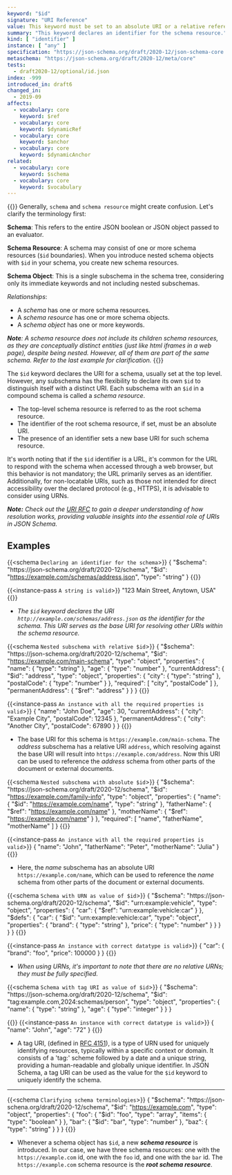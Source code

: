 ```yaml
---
keyword: "$id"
signature: "URI Reference"
value: This keyword must be set to an absolute URI or a relative reference as defined by [RFC 3986](https://www.rfc-editor.org/info/rfc3986) without a fragment
summary: "This keyword declares an identifier for the schema resource."
kind: [ "identifier" ]
instance: [ "any" ]
specification: "https://json-schema.org/draft/2020-12/json-schema-core.html#section-8.2.1"
metaschema: "https://json-schema.org/draft/2020-12/meta/core"
tests:
  - draft2020-12/optional/id.json
index: -999
introduced_in: draft6
changed_in:
  - 2019-09
affects:
  - vocabulary: core
    keyword: $ref
  - vocabulary: core
    keyword: $dynamicRef
  - vocabulary: core
    keyword: $anchor
  - vocabulary: core
    keyword: $dynamicAnchor
related:
  - vocabulary: core
    keyword: $schema
  - vocabulary: core
    keyword: $vocabulary
---
```


{{<learning-more>}}
Generally, `schema` and `schema resource` might create confusion. Let's clarify the terminology first:

**Schema**: This refers to the entire JSON boolean or JSON object passed to an evaluator.

**Schema Resource**: A schema may consist of one or more schema resources (`$id` boundaries). When you introduce nested schema objects with `$id` in your schema, you create new schema resources.

**Schema Object**: This is a single subschema in the schema tree, considering only its immediate keywords and not including nested subschemas.


_Relationships_:
* A _schema_ has one or more schema resources.
* A _schema resource_ has one or more schema objects.
* A _schema object_ has one or more keywords.

_**Note**: A schema resource does not include its children schema resources, as they are conceptually distinct entities (just like html iframes in a web page), despite being nested.  However, all of them are part of the same schema. Refer to the last example for clarification._
{{</learning-more>}}

The `$id` keyword declares the URI for a schema, usually set at the top level. However, any subschema has the flexibility to declare its own `$id` to distinguish itself with a distinct URI. Each subschema with an `$id` in a compound schema is called a _schema resource_.

* The top-level schema resource is referred to as the root schema resource.
* The identifier of the root schema resource, if set, must be an absolute URI.
* The presence of an identifier sets a new base URI for such schema resource.

It's worth noting that if the `$id` identifier is a URL, it's common for the URL to respond with the schema when accessed through a web browser, but this behavior is not mandatory; the URL primarily serves as an identifier. Additionally, for non-locatable URIs, such as those not intended for direct accessibility over the declared protocol (e.g., HTTPS), it is advisable to consider using URNs.

_**Note:** Check out the [URI RFC](https://datatracker.ietf.org/doc/html/rfc3986) to gain a deeper understanding of how resolution works, providing valuable insights into the essential role of URIs in JSON Schema._


## Examples

{{<schema `Declaring an identifier for the schema`>}}
{
  "$schema": "https://json-schema.org/draft/2020-12/schema",
  "$id": "https://example.com/schemas/address.json",
  "type": "string"
}
{{</schema>}}

{{<instance-pass `A string is valid`>}}
"123 Main Street, Anytown, USA"
{{</instance-pass>}}


- _The `$id` keyword declares the URI `http://example.com/schemas/address.json` as the identifier for the schema. This URI serves as the base URI for resolving other URIs within the schema resource._

{{<schema `Nested subschema with relative $id`>}}
{
  "$schema": "https://json-schema.org/draft/2020-12/schema",
  "$id": "https://example.com/main-schema",
  "type": "object",
  "properties": {
    "name": { "type": "string" },
    "age": { "type": "number" },
    "currentAddress": {
      "$id": "address",
      "type": "object",
      "properties": {
        "city": { "type": "string" },
        "postalCode": { "type": "number" }
      },
      "required": [ "city", "postalCode" ]
    },
    "permanentAddress": {
      "$ref": "address"
    }
  }
}
{{</schema>}}

{{<instance-pass `An instance with all the required properties is valid`>}}
{
  "name": "John Doe",
  "age": 30,
  "currentAddress": {
    "city": "Example City",
    "postalCode": 12345
  },
  "permanentAddress": {
    "city": "Another City",
    "postalCode": 67890
  }
}
{{</instance-pass>}}

- The base URI for this schema is `https://example.com/main-schema`. The _address_ subschema has a relative URI `address`, which resolving against the base URI will result into `https://example.com/address`. Now this URI can be used to reference the  _address_ schema from other parts of the document or external documents.

{{<schema `Nested subschema with absolute $id`>}}
{
  "$schema": "https://json-schema.org/draft/2020-12/schema",
  "$id": "https://example.com/family-info",
  "type": "object",
  "properties": {
    "name": {
      "$id": "https://example.com/name",
      "type": "string"
    },
    "fatherName": { "$ref": "https://example.com/name" },
    "motherName": { "$ref": "https://example.com/name" }
  },
  "required": [ "name", "fatherName", "motherName" ]
}
{{</schema>}}

{{<instance-pass `An instance with all the required properties is valid`>}}
{
  "name": "John",
  "fatherName": "Peter",
  "motherName": "Julia"
}
{{</instance-pass>}}

- Here, the _name_ subschema has an absolute URI `https://example.com/name`, which can be used to reference the  _name_ schema from other parts of the document or external documents.

{{<schema `Schema with URN as value of $id`>}}
{
  "$schema": "https://json-schema.org/draft/2020-12/schema",
  "$id": "urn:example:vehicle",
  "type": "object",
  "properties": {
    "car": {
      "$ref": "urn:example:vehicle:car"
    }
  },
  "$defs": {
    "car": {
      "$id": "urn:example:vehicle:car",
      "type": "object",
      "properties": {
        "brand": { "type": "string" },
        "price": { "type": "number" }
      }
    }
  }
}
{{</schema>}}

{{<instance-pass `An instance with correct datatype is valid`>}}
{
  "car": {
    "brand": "foo",
    "price": 100000
  }
}
{{</instance-pass>}}

- _When using URNs, it's important to note that there are no relative URNs; they must be fully specified._

{{<schema `Schema with tag URI as value of $id`>}}
{
  "$schema": "https://json-schema.org/draft/2020-12/schema",
  "$id": "tag:example.com,2024:schemas/person",
  "type": "object",
  "properties": {
    "name": { "type": "string" },
    "age": { "type": "integer" }
  }
}

{{</schema>}}
{{<instance-pass `An instance with correct datatype is valid`>}}
{
  "name": "John",
  "age": "72"
}
{{</instance-pass>}}

- A tag URI, (defined in [RFC 4151](http://www.faqs.org/rfcs/rfc4151.html)), is a type of URN used for uniquely identifying resources, typically within a specific context or domain. It consists of a 'tag:' scheme followed by a date and a unique string, providing a human-readable and globally unique identifier. In JSON Schema, a tag URI can be used as the value for the `$id` keyword to uniquely identify the schema.

 ---

{{<schema `Clarifying schema terminologies`>}}
{
  "$schema": "https://json-schena.org/draft/2020-12/schema",
  "$id": "https://example.com",
  "type": "object",
  "properties": {
    "foo": {
      "$id": "foo",
      "type": "array",
      "items": { "type": "boolean" }
    },
    "bar": {
      "$id": "bar",
      "type": "number"
    },
    "baz": { "type": "string" }
  }
}
{{</schema>}}

-  Whenever a schema object has `$id`, a new ***schema resource*** is introduced. In our case, we have three schema resources: one with the `https://example.com` id, one with the `foo` id, and one with the `bar` id. The `https://example.com` schema resource is the ***root schema resource***.
